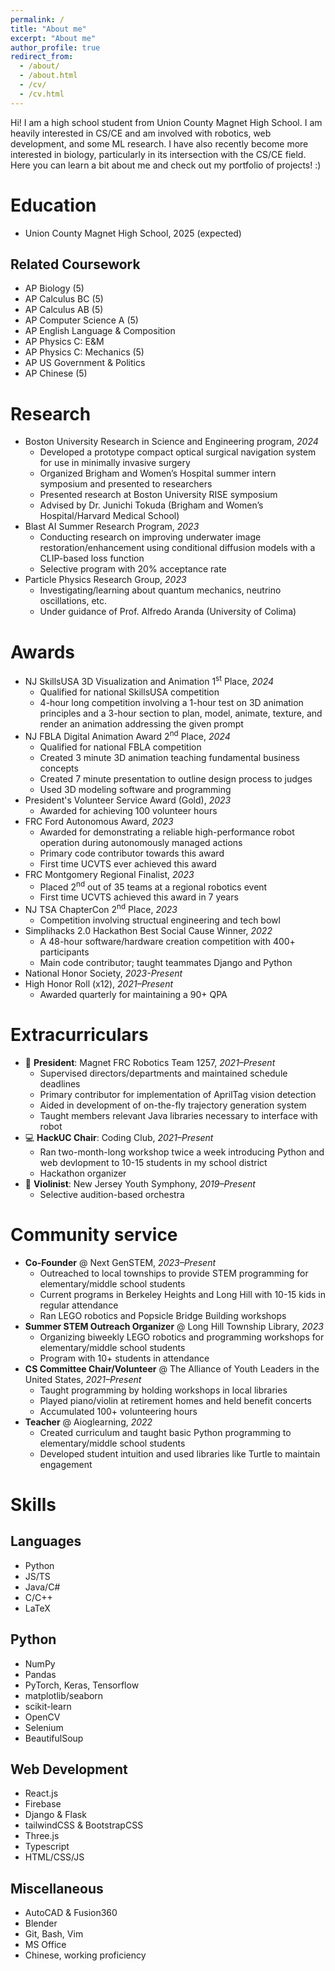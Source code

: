 ```yaml
---
permalink: /
title: "About me"
excerpt: "About me"
author_profile: true
redirect_from:
  - /about/
  - /about.html
  - /cv/
  - /cv.html
---
```


Hi! I am a high school student from Union County Magnet High School. I am heavily interested in CS/CE and am involved with robotics, web development, and some ML research. I have also recently become more interested in biology, particularly in its intersection with the CS/CE field. Here you can learn a bit about me and check out my portfolio of projects! :)

# Education

- Union County Magnet High School, 2025 (expected)

## Related Coursework

- AP Biology (5)
- AP Calculus BC (5)
- AP Calculus AB (5)
- AP Computer Science A (5)
- AP English Language & Composition
- AP Physics C: E&M
- AP Physics C: Mechanics (5)
- AP US Government & Politics
- AP Chinese (5)

# Research

- Boston University Research in Science and Engineering program, _2024_
  - Developed a prototype compact optical surgical navigation system for use in minimally invasive surgery
  - Organized Brigham and Women’s Hospital summer intern symposium and presented to researchers
  - Presented research at Boston University RISE symposium
  - Advised by Dr. Junichi Tokuda (Brigham and Women’s Hospital/Harvard Medical School)
- Blast AI Summer Research Program, _2023_
  - Conducting research on improving underwater image restoration/enhancement using conditional diffusion models with a CLIP-based loss function
  - Selective program with 20% acceptance rate
- Particle Physics Research Group, _2023_
  - Investigating/learning about quantum mechanics, neutrino oscillations, etc.
  - Under guidance of Prof. Alfredo Aranda (University of Colima)

# Awards

- NJ SkillsUSA 3D Visualization and Animation 1<sup>st</sup> Place, _2024_
  - Qualified for national SkillsUSA competition
  - 4-hour long competition involving a 1-hour test on 3D animation principles and a 3-hour section to plan, model, animate, texture, and render an animation addressing the given prompt
- NJ FBLA Digital Animation Award 2<sup>nd</sup> Place, _2024_
  - Qualified for national FBLA competition
  - Created 3 minute 3D animation teaching fundamental business concepts
  - Created 7 minute presentation to outline design process to judges
  - Used 3D modeling software and programming
- President's Volunteer Service Award (Gold), _2023_
  - Awarded for achieving 100 volunteer hours
- FRC Ford Autonomous Award, _2023_
  - Awarded for demonstrating a reliable high-performance robot operation during autonomously managed actions
  - Primary code contributor towards this award
  - First time UCVTS ever achieved this award
- FRC Montgomery Regional Finalist, _2023_
  - Placed 2<sup>nd</sup> out of 35 teams at a regional robotics event
  - First time UCVTS achieved this award in 7 years
- NJ TSA ChapterCon 2<sup>nd</sup> Place, _2023_
  - Competition involving structual engineering and tech bowl
- Simplihacks 2.0 Hackathon Best Social Cause Winner, _2022_
  - A 48-hour software/hardware creation competition with 400+ participants
  - Main code contributor; taught teammates Django and Python
- National Honor Society, _2023-Present_
- High Honor Roll (x12), _2021–Present_
  - Awarded quarterly for maintaining a 90+ QPA

# Extracurriculars

- 🤖 **President**: Magnet FRC Robotics Team 1257, _2021–Present_
  - Supervised directors/departments and maintained schedule deadlines
  - Primary contributor for implementation of AprilTag vision detection
  - Aided in development of on-the-fly trajectory generation system
  - Taught members relevant Java libraries necessary to interface with robot
- 💻 **HackUC Chair**: Coding Club, _2021–Present_
  - Ran two-month-long workshop twice a week introducing Python and web devlopment to 10-15 students in my school district
  - Hackathon organizer
- 🎻 **Violinist**: New Jersey Youth Symphony, _2019–Present_
  - Selective audition-based orchestra

# Community service

- **Co-Founder** @ Next GenSTEM, _2023–Present_
  - Outreached to local townships to provide STEM programming for elementary/middle school students
  - Current programs in Berkeley Heights and Long Hill with 10-15 kids in regular attendance
  - Ran LEGO robotics and Popsicle Bridge Building workshops
- **Summer STEM Outreach Organizer** @ Long Hill Township Library, _2023_
  - Organizing biweekly LEGO robotics and programming workshops for elementary/middle school students
  - Program with 10+ students in attendance
- **CS Committee Chair/Volunteer** @ The Alliance of Youth Leaders in the United States, _2021–Present_
  - Taught programming by holding workshops in local libraries
  - Played piano/violin at retirement homes and held benefit concerts
  - Accumulated 100+ volunteering hours
- **Teacher** @ Aioglearning, _2022_
  - Created curriculum and taught basic Python programming to elementary/middle school students
  - Developed student intuition and used libraries like Turtle to maintain engagement

# Skills

## Languages

- Python
- JS/TS
- Java/C#
- C/C++
- LaTeX

## Python

- NumPy
- Pandas
- PyTorch, Keras, Tensorflow
- matplotlib/seaborn
- scikit-learn
- OpenCV
- Selenium
- BeautifulSoup

## Web Development

- React.js
- Firebase
- Django & Flask
- tailwindCSS & BootstrapCSS
- Three.js
- Typescript
- HTML/CSS/JS

## Miscellaneous

- AutoCAD & Fusion360
- Blender
- Git, Bash, Vim
- MS Office
- Chinese, working proficiency
